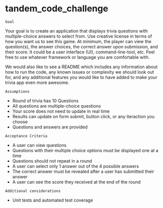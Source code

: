 # tandem_code_challenge

`Goal`

Your goal is to create an application that displays trivia questions with multiple-choice answers to select from.
Use creative license in terms of how you want us to see this game. At minimum, the player can view the question(s), the answer choices, the correct answer upon submission, and their score. It could be a user interface (UI), command-line-tool, etc. Feel free to use whatever framework or language you are comfortable with.


We would also like to see a README which includes any information about how to run the code, any known issues or complexity we should look out for, and any additional features you would like to have added to make your trivia app even more awesome.


`Assumptions`

* Round of trivia has 10 Questions
* All questions are multiple-choice questions
* Your score does not need to update in real time
* Results can update on form submit, button click, or any iteraction you choose
* Questions and answers are provided


`Acceptance Criteria`

* A user can view questions
* Questions with their multiple choice options must be displayed one at a time
* Questions should not repeat in a round
* A user can select only 1 answer out of the 4 possible answers
* The correct answer must be revealed after a user has submitted their answer
* A user can see the score they received at the end of the round


`Additional considerations`

* Unit tests and automated test coverage